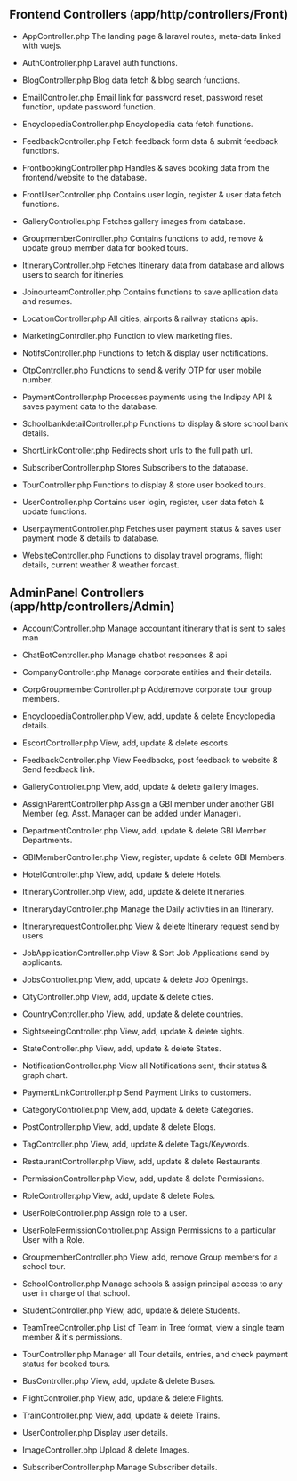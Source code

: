 
## Frontend Controllers (app/http/controllers/Front)

- AppController.php
The landing page & laravel routes, meta-data linked with vuejs.

- AuthController.php 
Laravel auth functions.

- BlogController.php 
Blog data fetch & blog search functions.

- EmailController.php 
Email link for password reset, password reset function, update password function.

- EncyclopediaController.php
Encyclopedia data fetch functions.

- FeedbackController.php
Fetch feedback form data & submit feedback functions.

- FrontbookingController.php 
Handles & saves booking data from the frontend/website to the database.

- FrontUserController.php 
Contains user login, register & user data fetch functions.

- GalleryController.php 
Fetches gallery images from database.

- GroupmemberController.php 
Contains functions to add, remove & update group member data for booked tours.

- ItineraryController.php 
Fetches Itinerary data from database and allows users to search for itineries.

- JoinourteamController.php 
Contains functions to save apllication data and resumes.

- LocationController.php
All cities, airports & railway stations apis.

- MarketingController.php 
Function to view marketing files.

- NotifsController.php
Functions to fetch & display user notifications.

- OtpController.php
Functions to send & verify OTP for user mobile number.

- PaymentController.php
Processes payments using the Indipay API & saves payment data to the database.

- SchoolbankdetailController.php
Functions to display & store school bank details.

- ShortLinkController.php
Redirects short urls to the full path url.

- SubscriberController.php
Stores Subscribers to the database.

- TourController.php
Functions to display & store user booked tours.

- UserController.php
Contains user login, register, user data fetch & update functions.

- UserpaymentController.php
Fetches user payment status & saves user payment mode & details to database.

- WebsiteController.php
Functions to display travel programs, flight details, current weather & weather forcast.


## AdminPanel Controllers (app/http/controllers/Admin)

- AccountController.php
Manage accountant itinerary that is sent to sales man

- ChatBotController.php
Manage chatbot responses & api

- CompanyController.php
Manage corporate entities and their details.

- CorpGroupmemberController.php
Add/remove corporate tour group members.

- EncyclopediaController.php
View, add, update & delete Encyclopedia details.

- EscortController.php
View, add, update & delete escorts.

- FeedbackController.php
View Feedbacks, post feedback to website & Send feedback link.

- GalleryController.php
View, add, update & delete gallery images.

- AssignParentController.php
Assign a GBI member under another GBI Member (eg. Asst. Manager can be added under Manager).

- DepartmentController.php
View, add, update & delete GBI Member Departments.

- GBIMemberController.php
View, register, update & delete GBI Members.

- HotelController.php
View, add, update & delete Hotels.

- ItineraryController.php
View, add, update & delete Itineraries.

- ItinerarydayController.php
Manage the Daily activities in an Itinerary.

- ItineraryrequestController.php
View & delete Itinerary request send by users.

- JobApplicationController.php
View & Sort Job Applications send by applicants.

- JobsController.php
View, add, update & delete Job Openings.

- CityController.php
View, add, update & delete cities.

- CountryController.php
View, add, update & delete countries.

- SightseeingController.php
View, add, update & delete sights.

- StateController.php
View, add, update & delete States.

- NotificationController.php
View all Notifications sent, their status & graph chart.

- PaymentLinkController.php
Send Payment Links to customers.

- CategoryController.php
View, add, update & delete Categories.

- PostController.php
View, add, update & delete Blogs.

- TagController.php
View, add, update & delete Tags/Keywords.

- RestaurantController.php
View, add, update & delete Restaurants.

- PermissionController.php
View, add, update & delete Permissions.

- RoleController.php
View, add, update & delete Roles.

- UserRoleController.php
Assign role to a user.

- UserRolePermissionController.php
Assign Permissions to a particular User with a Role.

- GroupmemberController.php
View, add, remove Group members for a school tour.

- SchoolController.php
Manage schools & assign principal access to any user in charge of that school.

- StudentController.php
View, add, update & delete Students.

- TeamTreeController.php
List of Team in Tree format, view a single team member & it's permissions.

- TourController.php
Manager all Tour details, entries, and check payment status for booked tours.

- BusController.php
View, add, update & delete Buses.

- FlightController.php
View, add, update & delete Flights.

- TrainController.php
View, add, update & delete Trains.

- UserController.php
Display user details.

- ImageController.php
Upload & delete Images.

- SubscriberController.php
Manage Subscriber details.
